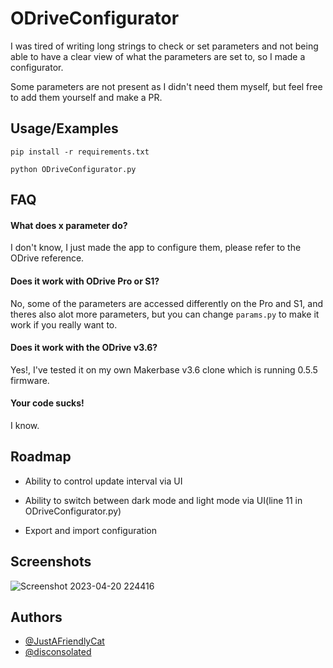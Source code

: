 # ODriveConfigurator

I was tired of writing long strings to check or set parameters and not being able to have a clear view of what the parameters are set to, so I made a configurator.

Some parameters are not present as I didn't need them myself, but feel free to add them yourself and make a PR.

## Usage/Examples

`pip install -r requirements.txt`

`python ODriveConfigurator.py`



## FAQ

#### What does x parameter do?
I don't know, I just made the app to configure them, please refer to the ODrive reference.

#### Does it work with ODrive Pro or S1?
No, some of the parameters are accessed differently on the Pro and S1, and theres also alot more parameters, but you can change `params.py` to make it work if you really want to.

#### Does it work with the ODrive v3.6?
Yes!, I've tested it on my own Makerbase v3.6 clone which is running 0.5.5 firmware.

#### Your code sucks!
I know.

## Roadmap

- Ability to control update interval via UI

- Ability to switch between dark mode and light mode via UI(line 11 in ODriveConfigurator.py)

- Export and import configuration


## Screenshots

![Screenshot 2023-04-20 224416](https://user-images.githubusercontent.com/41790044/233484816-e6c8f500-6430-45c6-b94f-40c0a9828388.png)

## Authors

- [@JustAFriendlyCat](https://www.github.com/JustAFriendlyCat)
- [@disconsolated](https://github.com/disconsolated)